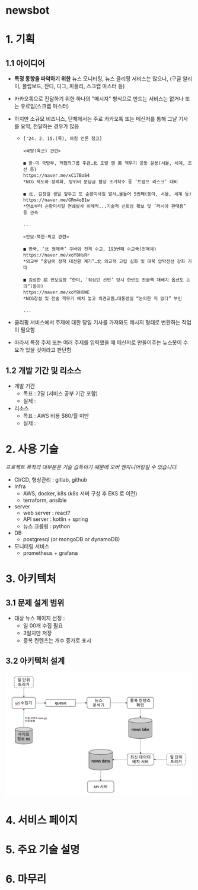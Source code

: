 # newsbot

# 1. 기획

## 1.1 아이디어

- **특정 동향을 파악하기 위한** 뉴스 모니터링, 뉴스 클리핑 서비스는 많으나, (구글 알리미, 플립보드, 잔디, 디그, 피들리, 스크랩 마스터 등)

- 카카오톡으로 전달하기 위한 하나의 "메시지" 형식으로 만드는 서비스는 없거나 또는 유료임(스크랩 마스터)

- 하지만 소규모 비즈니스, 단체에서는 주로 카카오톡 또는 메신저를 통해 그날 기사를 요약, 전달하는 경우가 많음

  - ```
    ['24. 2. 15.(목), 아침 언론 참고]
    
    <국방(육군) 관련>
    
    ■ 한·미 국방부, 핵협의그룹 주관…北 도발 땐 美 핵무기 공동 운용(서울, 세계, 조선 등)
    https://naver.me/xC17Bo84
    *NCG 제도화·정례화, 방위비 분담금 협상 조기착수 등 ‘트럼프 리스크’ 대비 
    
    ■ 北, 김정일 생일 앞두고 또 순항미사일 발사…올들어 5번째(동아, 서울, 세계 등)
    https://naver.me/GRm4oB1w
    *연초부터 순항미사일 연쇄발사 이례적...기술적 신뢰성 확보 및 ‘러시아 판매용’ 등 관측 
    
    ...
     
    <안보·북한·외교 관련>
    
    ■ 한국, ‘北 형제국’ 쿠바와 전격 수교, 193번째 수교국(전매체)
    https://naver.me/xoY8HsRr
    *외교부 “중남미 정책 대전환 계기”…北 외교적 고립 심화 및 대북 압박전선 강화 기대
    
    ■ 김성한 前 안보실장 “한미, ‘워싱턴 선언’ 당시 한반도 전술핵 재배치 옵션도 논의”(동아)
    https://naver.me/xoY8H6WE
    *NCG창설 및 전술 핵무기 배치 놓고 의견교환…대통령실 “논의한 적 없다” 부인
    
    ...
    ```

- 클리핑 서비스에서 주제에 대한 당일 기사를 가져와도 메시지 형태로 변환하는 작업이 필요함

- 따라서 특정 주제 또는 여러 주제를 입력했을 때 메신저로 만들어주는 뉴스봇이 수요가 있을 것이라고 판단함

## 1.2 개발 기간 및 리소스

- 개발 기간
  - 목표 : 2달 (서비스 공부 기간 포함)
  - 실제 : 
- 리소스 
  - 목표 : AWS 비용 $80/월 미만
  - 실제 : 

# 2. 사용 기술

*프로젝트 목적의 대부분은 기술 습득이기 때문에 오버 엔지니어링일 수 있습니다.*

- CI/CD, 형상관리 : gitlab, github 
- Infra
  - AWS, docker, k8s (k8s 서버 구성 후 EKS 로 이전)
  - terraform, ansible
- server
  - web server : react?
  - API server : kotlin + spring
  - 뉴스 크롤링 : python
- DB
  - postgresql (or mongoDB or dynamoDB)
- 모니터링 서비스
  - prometheus + grafana

# 3. 아키텍처

## 3.1 문제 설계 범위

- 대상 뉴스 페이지 선정 : 
  - 일 00개 수집 필요
  - 3일치만 저장
  - 중복 컨텐츠는 개수 증가로 표시

## 3.2 아키텍처 설계

![image-20240216235420175](images/README/image-20240216235420175.png)

# 4. 서비스 페이지

# 5. 주요 기술 설명

# 6. 마무리

